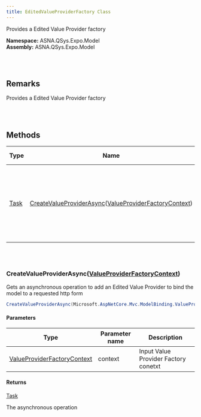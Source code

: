 ```yaml
---
title: EditedValueProviderFactory Class
---
```


Provides a Edited Value Provider factory

**Namespace:** ASNA.QSys.Expo.Model <br/>
**Assembly:** ASNA.QSys.Expo.Model

<br>
<br>

## Remarks

Provides a Edited Value Provider factory

[//]: # ($$TODO: Complete the Remarks section.)

<br>
<br>

## Methods

| Type | Name | Description | Return Description 
| --- | --- | --- | --- 
| [Task](https://docs.microsoft.com/en-us/dotnet/api/system.threading.tasks.taskscheduler) | [CreateValueProviderAsync](#createvalueproviderasyncvalueproviderfactorycontext)([ValueProviderFactoryContext]($$TODO-Microsoft.AspNetCore.Mvc.ModelBinding.ValueProviderFactoryContext.html)) | Gets an asynchronous operation to add an Edited Value Provider to bind the model to a requested http form | The asynchronous operation

<br>
<br>

### CreateValueProviderAsync([ValueProviderFactoryContext]($$TODO-Microsoft.AspNetCore.Mvc.ModelBinding.ValueProviderFactoryContext.html))

Gets an asynchronous operation to add an Edited Value Provider to bind the model to a requested http form

```cs
CreateValueProviderAsync(Microsoft.AspNetCore.Mvc.ModelBinding.ValueProviderFactoryContext context);
```

#### Parameters

| Type | Parameter name | Description
| --- | --- | ---
| [ValueProviderFactoryContext]($$TODO-Microsoft.AspNetCore.Mvc.ModelBinding.ValueProviderFactoryContext.html) | context | Input Value Provider Factory conetxt 

#### Returns

[Task](https://docs.microsoft.com/en-us/dotnet/api/system.threading.tasks.taskscheduler)

The asynchronous operation


<br>
<br>

